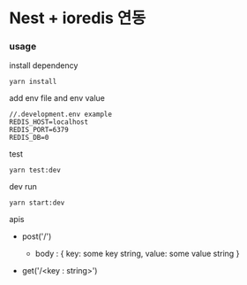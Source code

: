 # Nest + ioredis 연동

### usage

install dependency

```
yarn install
```

add env file and env value

```
//.development.env example
REDIS_HOST=localhost
REDIS_PORT=6379
REDIS_DB=0
```

test

```
yarn test:dev
```

dev run

```
yarn start:dev
```

apis

- post('/')

  - body : {
    key: some key string,
    value: some value string
    }

- get('/\<key : string>')
